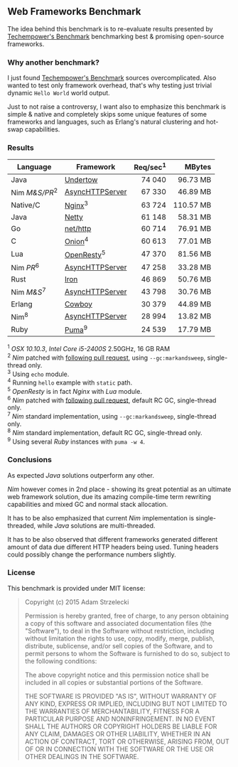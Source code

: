 Web Frameworks Benchmark
------------------------
[techempower]: https://www.techempower.com/benchmarks/

The idea behind this benchmark is to re-evaluate results presented by
[Techempower's Benchmark][techempower] benchmarking best & promising
open-source frameworks.


### Why another benchmark?

I just found [Techempower's Benchmark][techempower] sources overcomplicated.
Also wanted to test only framework overhead, that's why testing just trivial
dynamic `Hello World` world output.

Just to not raise a controversy, I want also to emphasize this benchmark is
simple & native and completely skips some unique features of some frameworks
and languages, such as Erlang's natural clustering and hot-swap capabilities.


### Results

[undertow]: http://undertow.io
[netty]: http://netty.io
[go]: http://golang.org/pkg/net/http/
[onion]: https://github.com/davidmoreno/onion
[cowboy]: http://ninenines.eu/docs/en/cowboy/1.0/guide/getting_started/
[nim]: http://nim-lang.org
[puma]: http://puma.io
[echo]: http://wiki.nginx.org/HttpEchoModule
[resty]: http://openresty.org
[iron]: http://ironframework.io
[pull]: https://github.com/Araq/Nim/pull/2244

|  Language    |        Framework        | Req/sec<sup>1</sup> |   MBytes    |
| ------------ | ---------------------------------- | --------:| -----------:|
| Java         | [Undertow][undertow]               |  74 040  |   96.73  MB |
| Nim *M&S/PR*<sup>2</sup> | [AsyncHTTPServer][nim] |  67 330  |   46.89  MB |
| Native/C     | [Nginx][echo]<sup>3</sup>          |  63 724  |  110.57  MB |
| Java         | [Netty][netty]                     |  61 148  |   58.31  MB |
| Go           | [net/http][go]                     |  60 714  |   76.91  MB |
| C            | [Onion][onion]<sup>4</sup>         |  60 613  |   77.01  MB |
| Lua          | [OpenResty][resty]<sup>5</sup>     |  47 370  |   81.56  MB |
| Nim *PR*<sup>6</sup>     | [AsyncHTTPServer][nim] |  47 258  |   33.28  MB |
| Rust         | [Iron][iron]                       |  46 869  |   50.76  MB |
| Nim *M&S*<sup>7</sup>    | [AsyncHTTPServer][nim] |  43 798  |   30.76  MB |
| Erlang       | [Cowboy][cowboy]                   |  30 379  |   44.89  MB |
| Nim<sup>8</sup>          | [AsyncHTTPServer][nim] |  28 994  |   13.82  MB |
| Ruby         | [Puma][puma]<sup>9</sup>           |  24 539  |   17.79  MB |

<sup>1</sup> *OSX 10.10.3*, *Intel Core i5-2400S* 2.50GHz, 16 GB RAM  
<sup>2</sup> *Nim* patched with [following pull request][pull],
             using `--gc:markandsweep`, single-thread only.  
<sup>3</sup> Using `echo` module.  
<sup>4</sup> Running `hello` example with `static` path.  
<sup>5</sup> *OpenResty* is in fact *Nginx* with *Lua* module.  
<sup>6</sup> *Nim* patched with [following pull request][pull],
             default RC GC, single-thread only.  
<sup>7</sup> *Nim* standard implementation,
             using `--gc:markandsweep`, single-thread only.  
<sup>8</sup> *Nim* standard implementation,
             default RC GC, single-thread only.  
<sup>9</sup> Using several *Ruby* instances with `puma -w 4`.  


### Conclusions

As expected *Java* solutions outperform any other.

*Nim* however comes in 2nd place - showing its great potential as an ultimate
web framework solution, due its amazing compile-time term rewriting
capabilities and mixed GC and normal stack allocation.

It has to be also emphasized that current *Nim* implementation is
single-threaded, while *Java* solutions are multi-threaded.

It has to be also observed that different frameworks generated different amount
of data due different HTTP headers being used. Tuning headers could possibly
change the performance numbers slightly.

### License

This benchmark is provided under MIT license:

> Copyright (c) 2015 Adam Strzelecki
>
> Permission is hereby granted, free of charge, to any person obtaining
> a copy of this software and associated documentation files (the
> "Software"), to deal in the Software without restriction, including
> without limitation the rights to use, copy, modify, merge, publish,
> distribute, sublicense, and/or sell copies of the Software, and to
> permit persons to whom the Software is furnished to do so, subject to
> the following conditions:
> 
> The above copyright notice and this permission notice shall be
> included in all copies or substantial portions of the Software.
> 
> THE SOFTWARE IS PROVIDED "AS IS", WITHOUT WARRANTY OF ANY KIND,
> EXPRESS OR IMPLIED, INCLUDING BUT NOT LIMITED TO THE WARRANTIES OF
> MERCHANTABILITY, FITNESS FOR A PARTICULAR PURPOSE AND
> NONINFRINGEMENT. IN NO EVENT SHALL THE AUTHORS OR COPYRIGHT HOLDERS BE
> LIABLE FOR ANY CLAIM, DAMAGES OR OTHER LIABILITY, WHETHER IN AN ACTION
> OF CONTRACT, TORT OR OTHERWISE, ARISING FROM, OUT OF OR IN CONNECTION
> WITH THE SOFTWARE OR THE USE OR OTHER DEALINGS IN THE SOFTWARE.
